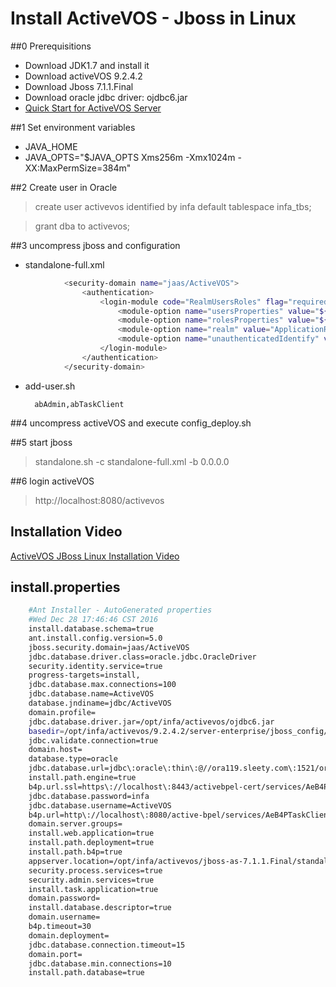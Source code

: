 # Install ActiveVOS - Jboss in Linux

##0 Prerequisitions
	
- Download JDK1.7 and install it
- Download activeVOS 9.2.4.2
- Download Jboss 7.1.1.Final
- Download oracle jdbc driver: ojdbc6.jar
- [Quick Start for ActiveVOS Server](http://infocenter.activevos.com/infocenter/ActiveVOS/v92/index.jsp?topic=/doc.server_install/jboss/html/Configuration_wizard.html)

##1 Set environment variables
- JAVA\_HOME
- JAVA\_OPTS="$JAVA_OPTS Xms256m -Xmx1024m -XX:MaxPermSize=384m"

##2  Create user in Oracle

> create user activevos identified by infa default tablespace infa_tbs;
	
> grant dba to activevos;

##3 uncompress jboss and configuration

- standalone-full.xml
```bash
            <security-domain name="jaas/ActiveVOS">
                <authentication>
                    <login-module code="RealmUsersRoles" flag="required">
                        <module-option name="usersProperties" value="${jboss.server.config.dir}/application-users.properties"/>
                        <module-option name="rolesProperties" value="${jboss.server.config.dir}/application-roles.properties"/>
                        <module-option name="realm" value="ApplicationRealm"/>
                        <module-option name="unauthenticatedIdentify" value="anonymous"/>
                    </login-module>
                </authentication>
            </security-domain>
```
- add-user.sh

		abAdmin,abTaskClient

##4 uncompress activeVOS and execute config_deploy.sh 

##5 start jboss

> standalone.sh -c standalone-full.xml -b 0.0.0.0

##6 login activeVOS

> http://localhost:8080/activevos


## Installation Video
[ActiveVOS JBoss Linux Installation Video](ActiveVOS_JBoss_Linux_Installation.mp4)


## install.properties
```bash
	#Ant Installer - AutoGenerated properties
	#Wed Dec 28 17:46:46 CST 2016
	install.database.schema=true
	ant.install.config.version=5.0
	jboss.security.domain=jaas/ActiveVOS
	jdbc.database.driver.class=oracle.jdbc.OracleDriver
	security.identity.service=true
	progress-targets=install,
	jdbc.database.max.connections=100
	jdbc.database.name=ActiveVOS
	database.jndiname=jdbc/ActiveVOS
	domain.profile=
	jdbc.database.driver.jar=/opt/infa/activevos/ojdbc6.jar
	basedir=/opt/infa/activevos/9.2.4.2/server-enterprise/jboss_config/bin/.
	jdbc.validate.connection=true
	domain.host=
	database.type=oracle
	jdbc.database.url=jdbc\:oracle\:thin\:@//ora119.sleety.com\:1521/ora119.sleety.com
	install.path.engine=true
	b4p.url.ssl=https\://localhost\:8443/activebpel-cert/services/AeB4PTaskClient-taskOperations
	jdbc.database.password=infa
	jdbc.database.username=ActiveVOS
	b4p.url=http\://localhost\:8080/active-bpel/services/AeB4PTaskClient-taskOperations
	domain.server.groups=
	install.web.application=true
	install.path.deployment=true
	install.path.b4p=true
	appserver.location=/opt/infa/activevos/jboss-as-7.1.1.Final/standalone/deployments
	security.process.services=true
	security.admin.services=true
	install.task.application=true
	domain.password=
	install.database.descriptor=true
	domain.username=
	b4p.timeout=30
	domain.deployment=
	jdbc.database.connection.timeout=15
	domain.port=
	jdbc.database.min.connections=10
	install.path.database=true
```